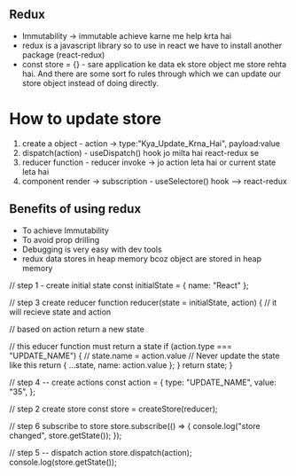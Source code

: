 ## Redux

- Immutability -> immutable achieve karne me help krta hai
- redux is a javascript library so to use in react we have to install another package (react-redux)
- const store = {} - sare application ke data ek store object me store rehta hai.
  And there are some sort fo rules through which we can update our store object instead of doing directly.

# How to update store

1. create a object - action -> type:"Kya_Update_Krna_Hai", payload:value
2. dispatch(action) - useDispatch() hook jo milta hai react-redux se
3. reducer function - reducer invoke -> jo action leta hai or current state leta hai
4. component render -> subscription - useSelectore() hook --> react-redux

## Benefits of using redux

- To achieve Immutability
- To avoid prop drilling
- Debugging is very easy with dev tools
- redux data stores in heap memory bcoz object are stored in heap memory

// step 1 - create initial state
const initialState = { name: "React" };

// step 3 create reducer
function reducer(state = initialState, action) {
// it will recieve state and action

// based on action return a new state

// this educer function must return a state
if (action.type === "UPDATE_NAME") {
// state.name = action.value // Never update the state like this
return { ...state, name: action.value };
}
return state;
}

// step 4 -- create actions
const action = {
type: "UPDATE_NAME",
value: "35",
};

// step 2 create store
const store = createStore(reducer);

// step 6 subscribe to store
store.subscribe(() => {
console.log("store changed", store.getState());
});

// step 5 -- dispatch action
store.dispatch(action);
console.log(store.getState());
